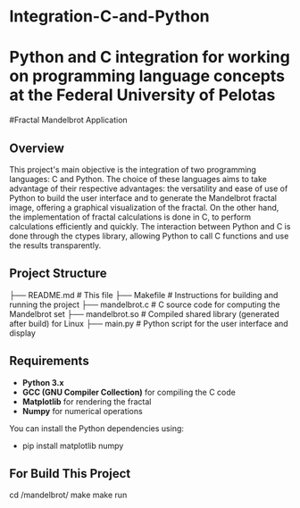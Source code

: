 # Integration-C-and-Python
# Python and C integration for working on programming language concepts at the Federal University of Pelotas

#Fractal Mandelbrot Application 

## Overview

This project's main objective is the integration of two programming languages: C and Python. The choice of 
these languages ​​aims to take advantage of their respective advantages: the versatility and ease of use of 
Python to build the user interface and to generate the Mandelbrot fractal image, offering a graphical 
visualization of the fractal. On the other hand, the implementation of fractal calculations is done in C, 
to perform calculations efficiently and quickly. The interaction between Python and C is done through the 
ctypes library, allowing Python to call C functions and use the results transparently.

## Project Structure
├── README.md # This file
├── Makefile # Instructions for building and running the project
├── mandelbrot.c # C source code for computing the Mandelbrot set
├── mandelbrot.so # Compiled shared library (generated after build) for Linux
├── main.py # Python script for the user interface and display


## Requirements

- **Python 3.x**
- **GCC (GNU Compiler Collection)** for compiling the C code
- **Matplotlib** for rendering the fractal
- **Numpy** for numerical operations

You can install the Python dependencies using:
- pip install matplotlib numpy

## For Build This Project

cd <path>/mandelbrot/
make 
make run
